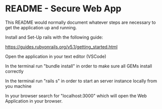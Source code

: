 # README - Secure Web App

This README would normally document whatever steps are necessary to get the
application up and running.

Install and Set-Up rails with the following guide:

https://guides.rubyonrails.org/v5.1/getting_started.html

Open the application in your text editor (VSCode)

In the terminal run "bundle install" in order to make sure all GEMs install correctly

In the terminal run "rails s" in order to start an server instance locally from you machine

In your browser search for "localhost:3000" which will open the Web Application in your browser.